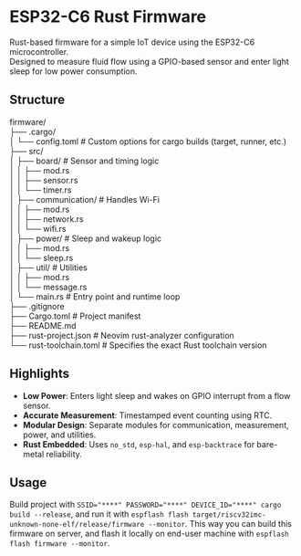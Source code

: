 # ESP32-C6 Rust Firmware

Rust-based firmware for a simple IoT device using the ESP32-C6 microcontroller.  
Designed to measure fluid flow using a GPIO-based sensor and enter light sleep for low power consumption.

## Structure
firmware/  
├── .cargo/  
│   └── config.toml # Custom options for cargo builds (target, runner, etc.)  
├── src/  
│   ├── board/ # Sensor and timing logic  
│   │   ├── mod.rs  
│   │   ├── sensor.rs  
│   │   └── timer.rs  
│   ├── communication/ # Handles Wi-Fi  
│   │   ├── mod.rs  
│   │   ├── network.rs  
│   │   └── wifi.rs  
│   ├── power/ # Sleep and wakeup logic  
│   │   ├── mod.rs  
│   │   └── sleep.rs  
│   ├── util/ # Utilities  
│   │   ├── mod.rs  
│   │   └── message.rs  
│   └── main.rs # Entry point and runtime loop  
├── .gitignore  
├── Cargo.toml # Project manifest  
├── README.md  
├── rust-project.json # Neovim rust-analyzer configuration  
└── rust-toolchain.toml # Specifies the exact Rust toolchain version  

## Highlights

- **Low Power**: Enters light sleep and wakes on GPIO interrupt from a flow sensor.
- **Accurate Measurement**: Timestamped event counting using RTC.
- **Modular Design**: Separate modules for communication, measurement, power, and utilities.
- **Rust Embedded**: Uses `no_std`, `esp-hal`, and `esp-backtrace` for bare-metal reliability.

## Usage
Build project with `SSID="****" PASSWORD="****" DEVICE_ID="****" cargo build --release`, and run it with `espflash flash target/riscv32imc-unknown-none-elf/release/firmware --monitor`.
This way you can build this firmware on server, and flash it locally on end-user machine with `espflash flash firmware --monitor`.

